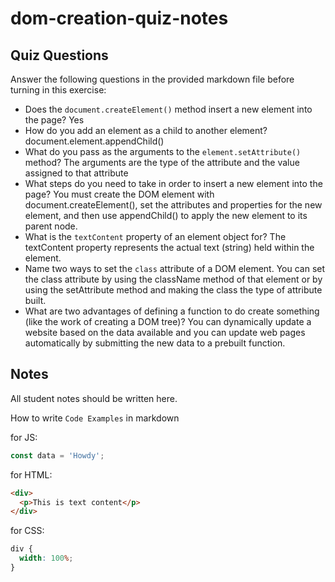 # dom-creation-quiz-notes

## Quiz Questions

Answer the following questions in the provided markdown file before turning in this exercise:

- Does the `document.createElement()` method insert a new element into the page?
  Yes
- How do you add an element as a child to another element?
  document.element.appendChild()
- What do you pass as the arguments to the `element.setAttribute()` method?
  The arguments are the type of the attribute and the value assigned to that attribute
- What steps do you need to take in order to insert a new element into the page?
  You must create the DOM element with document.createElement(), set the attributes and properties for the new element, and then use appendChild() to apply the new element to its parent node.
- What is the `textContent` property of an element object for?
  The textContent property represents the actual text (string) held within the element.
- Name two ways to set the `class` attribute of a DOM element.
  You can set the class attribute by using the className method of that element or by using the setAttribute method and making the class the type of attribute built.
- What are two advantages of defining a function to do create something (like the work of creating a DOM tree)?
  You can dynamically update a website based on the data available and you can update web pages automatically by submitting the new data to a prebuilt function.

## Notes

All student notes should be written here.

How to write `Code Examples` in markdown

for JS:

```javascript
const data = 'Howdy';
```

for HTML:

```html
<div>
  <p>This is text content</p>
</div>
```

for CSS:

```css
div {
  width: 100%;
}
```
